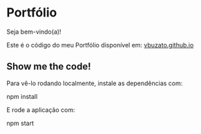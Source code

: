 # Portfólio

Seja bem-vindo(a)!

Este é o código do meu Portfólio disponível em: [vbuzato.github.io](https://vbuzato.github.io/)

## Show me the code!
Para vê-lo rodando localmente, instale as dependências com: 

npm install

E rode a aplicação com:

npm start
